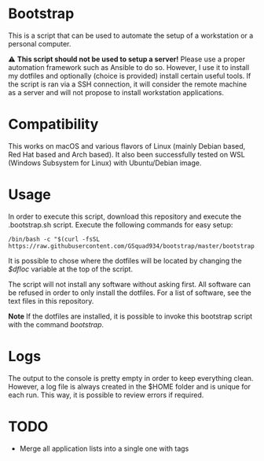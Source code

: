 # Bootstrap
This is a script that can be used to automate the setup of a workstation or a personal computer.

:warning: **This script should not be used to setup a server!** Please use a proper automation framework such as Ansible to do so.
However, I use it to install my dotfiles and optionally (choice is provided) install certain useful tools. If the script is ran via a SSH connection, it will consider the remote machine as a server and will not propose to install workstation applications.

# Compatibility
This works on macOS and various flavors of Linux (mainly Debian based, Red Hat based and Arch based).
It also been successfully tested on WSL (Windows Subsystem for Linux) with Ubuntu/Debian image.

# Usage
In order to execute this script, download this repository and execute the .bootstrap.sh script.
Execute the following commands for easy setup:

```
/bin/bash -c "$(curl -fsSL https://raw.githubusercontent.com/GSquad934/bootstrap/master/bootstrap.sh)
```

It is possible to chose where the dotfiles will be located by changing the *$dfloc* variable at the top of the script.

The script will not install any software without asking first. All software can be refused in order to only install the dotfiles.
For a list of software, see the text files in this repository.

__Note__ If the dotfiles are installed, it is possible to invoke this bootstrap script with the command *bootstrap*.

# Logs
The output to the console is pretty empty in order to keep everything clean. However, a log file is always created in the $HOME folder and is unique for each run. This way, it is possible to review errors if required.

# TODO

- Merge all application lists into a single one with tags
